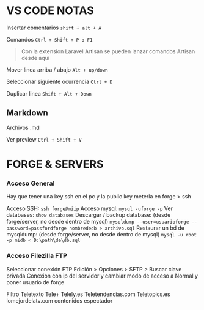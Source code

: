 # VS CODE NOTAS

Insertar comentarios `shift + alt + A`

Comandos `Ctrl + Shift + P o F1`

> Con la extension Laravel Artisan se pueden lanzar comandos Artisan desde aquí

Mover linea arriba / abajo `Alt + up/down`

Seleccionar siguiente ocurrencia `Ctrl + D`

Duplicar linea `Shift + Alt + Down`


## Markdown

Archivos .md

Ver preview `Ctrl + Shift + V`



# FORGE & SERVERS

### Acceso General
Hay que tener una key ssh en el pc y la public key meterla en forge > ssh

Acceso SSH: `ssh forge@miip`
Acceso mysql: `mysql -uforge -p`
Ver databases: `show databases`
Descargar / backup database: (desde forge/server, no desde dentro de mysql) `mysqldump --user=usuarioforge --password=passfordforge nombrededb > archivo.sql`
Restaurar un bd de mysqldump: (desde forge/server, no desde dentro de mysql) `mysql -u root -p midb < D:\path\de\db.sql`

### Acceso Filezilla FTP
Seleccionar conexión FTP
Edición > Opciones > SFTP > Buscar clave privada 
Conexion con ip del servidor y cambiar modo de acceso a Normal y poner usuario de forge

Filtro
Teletexto
Tele+
Telely.es
Teletendencias.com
Teletopics.es
lomejordelatv.com
contenidos
espectador